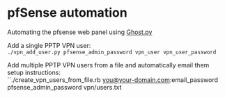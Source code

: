 pfSense automation
==================

Automating the pfsense web panel using [Ghost.py](http://jeanphix.me/Ghost.py/)

Add a single PPTP VPN user:<br />
``./vpn_add_user.py pfsense_admin_password vpn_user vpn_user_password``

Add multiple PPTP VPN users from a file and automatically email them setup instructions:<br />
``./create_vpn_users_from_file.rb you@your-domain.com:email_password pfsense_admin_password vpn/users.txt